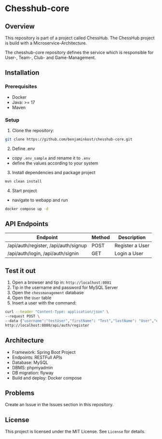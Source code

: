 # Chesshub-core
## Overview
This repository is part of a project called ChessHub. The ChessHub project is build with a Microservice-Architecture.

The chesshub-core repository defines the service which is responsible for User-, Team-, Club- and Game-Management. 
## Installation
### Prerequisites
- Docker
- Java: >= 17
- Maven
### Setup
1. Clone the repository:
```bash
git clone https://github.com/benjaminkost/chesshub-core.git
```

2. Define .env
- copy `.env_sample` and rename it to `.env`
- define the values according to your system

3. Install dependencies and package project
```bash
mvn clean install
```
4. Start project
- navigate to webapp and run
```bash
docker compose up -d
```
## API Endpoints

| Endpoint                             | Method | Description     |
| ------------------------------------ | ------ | --------------- |
| /api/auth/register, /api/auth/signup | POST   | Register a User |
| /api/auth/login, /api/auth/signin    | GET    | Login a User    |
## Test it out

1. Open a browser and tip in: `http://localhost:8081`
2. Tip in the username and password for MySQL Server
3. Open the `chessmanagement` database
4. Open the `User` table
5. Insert a user with the command:

```bash
curl --header "Content-Type: application/json" \
--request POST \
--data {"username":"testUser","firstName": "Test","lastName": "User","email": "mail@test-user.de","password": "password","phone": "+491234567890"} \
http://localhost:8080/api/auth/register
```
## Architecture
- Framework: Spring Boot Project
- Endpoints: RESTFull APIs
- Database: MySQL
- DBMS: phpmyadmin
- DB migration: flyway
- Build and deploy: Docker compose
## Problems
Create an Issue in the Issues section in this repository.
## License
This project is licensed under the MIT License. See `License` for details.
